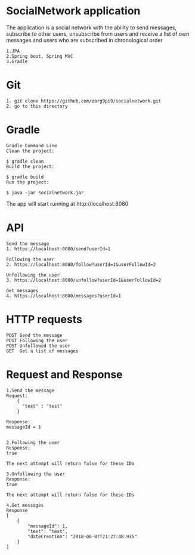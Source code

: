 

# SocialNetwork application

The application is a social network with the ability to send messages, subscribe to other users, unsubscribe from users and receive a list of own messages and users who are subscribed in chronological order

    1.JPA
    2.Spring boot, Spring MVC
    3.Gradle

# Git

    1. git clone https://github.com/zorg9pi9/socialnetwork.git
    2. go to this directory

# Gradle

    Gradle Command Line
    Clean the project:

    $ gradle clean
    Build the project:

    $ gradle build
    Run the project:

    $ java -jar socialnetwork.jar
    
The app will start running at http://localhost:8080

# API

    Send the message
    1. https://localhost:8080/send?userId=1
    
    Following the user
    2. https://localhost:8080/follow?userId=1&userFollowId=2
    
    Unfollowing the user
    3. https://localhost:8080/unfollow?userId=1&userFollowId=2
    
    Get messages
    4. https://localhost:8080/messages?userId=1
    
# HTTP requests

    POST Send the message
    POST Following the user
    POST Unfollowed the user
    GET  Get a list of messages
    
# Request and Response

    1.Send the message
    Request:
        {	
          "text" : "test"	
        }

    Response:
    messageId = 1

   
    2.Following the user
    Response:
    true 

    The next attempt will return false for these IDs

    3.Unfollowing the user
    Response:
    true
    
    The next attempt will return false for these IDs
    
    4.Get messages
    Response
    [
        {
            "messageId": 1,
            "text": "test",
            "dateCreation": "2018-06-07T21:27:48.935"
        }
    ]
